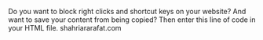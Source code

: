 Do you want to block right clicks and shortcut keys on your website? And want to save your content from being copied? Then enter this line of code in your HTML file. 
shahriararafat.com

